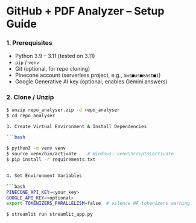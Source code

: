 # GitHub + PDF Analyzer – Setup Guide

### 1. Prerequisites

- Python 3.9 – 3.11 (tested on 3.11)
- `pip` / `venv`
- Git (optional, for repo cloning)
- Pinecone account (serverless project, e.g., `aws■us■east■1`)
- Google Generative AI key (optional, enables Gemini answers)

### 2. Clone / Unzip

```bash
$ unzip repo_analyser.zip -d repo_analyser
$ cd repo_analyser

3. Create Virtual Environment & Install Dependencies

```bash

$ python3 -m venv venv
$ source venv/bin/activate    # Windows: venv\Scripts\activate
$ pip install -r requirements.txt


4. Set Environment Variables

```bash
PINECONE_API_KEY=<your_key>
GOOGLE_API_KEY=<optional>
export TOKENIZERS_PARALLELISM=false  # silence HF tokenizers warning

$ streamlit run streamlit_app.py